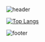 ![header](https://capsule-render.vercel.app/api?type=waving&color=gradient&height=200&section=header&text=Hi&nbsp;I'm&nbsp;gain&fontSize=60)

[![Top Langs](https://github-readme-stats.vercel.app/api/top-langs/?username=PARKGAIN&layout=compact&theme=dark)](https://github.com/PARKGAIN)

![footer](https://capsule-render.vercel.app/api?type=waving&color=gradient&reversal=false&section=footer)

<!--
**PARKGAIN/PARKGAIN** is a ✨ _special_ ✨ repository because its `README.md` (this file) appears on your GitHub profile.

Here are some ideas to get you started:

- 🔭 I’m currently working on ...
- 🌱 I’m currently learning ...
- 👯 I’m looking to collaborate on ...
- 🤔 I’m looking for help with ...
- 💬 Ask me about ...
- 📫 How to reach me: ...
- 😄 Pronouns: ...
- ⚡ Fun fact: ...
-->
